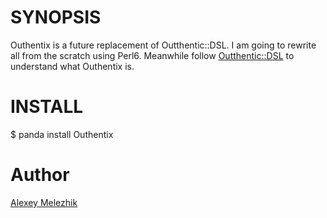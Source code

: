 # SYNOPSIS

Outhentix is a future replacement of Outthentic::DSL. I am going to rewrite all from the 
scratch using Perl6. Meanwhile follow [Outthentic::DSL](https://github.com/melezhik/outthentic-dsl)
to understand what Outhentix is.

# INSTALL

   $ panda install Outhentix

# Author

[Alexey Melezhik](mailto:melezhik@gmail.com)

